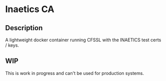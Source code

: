 # Inaetics CA

## Description

A lightweight docker container running CFSSL with the INAETICS test certs / keys.

## WIP

This is work in progress and can't be used for production systems.